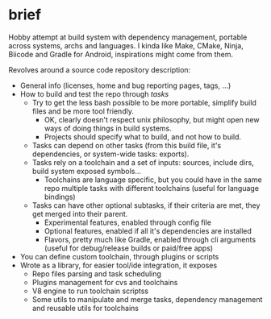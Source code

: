 brief
======

Hobby attempt at build system with dependency management, portable across systems, archs and languages.
I kinda like Make, CMake, Ninja, Biicode and Gradle for Android, inspirations might come from them.

Revolves around a source code repository description:

- General info (licenses, home and bug reporting pages, tags, ...) 
- How to build and test the repo through *tasks*
  - Try to get the less bash possible to be more portable, simplify build files and be more tool friendly.
    - OK, clearly doesn't respect unix philosophy, but might open new ways of doing things in build systems.
    - Projects should specify what to build, and not how to build.
  - Tasks can depend on other tasks (from this build file, it's dependencies, or system-wide tasks: exports).
  - Tasks rely on a toolchain and a set of inputs: sources, include dirs, build system exposed symbols...
    - Toolchains are language specific, but you could have in the same repo multiple tasks with different toolchains (useful for language bindings)
  - Tasks can have other optional subtasks, if their criteria are met, they get merged into their parent.
    - Experimental features, enabled through config file
    - Optional features, enabled if all it's dependencies are installed
    - Flavors, pretty much like Gradle, enabled through cli arguments (useful for debug/release builds or paid/free apps)
- You can define custom toolchain, through plugins or scripts
- Wrote as a library, for easier tool/ide integration, it exposes
  - Repo files parsing and task scheduling
  - Plugins management for cvs and toolchains
  - V8 engine to run toolchain scriptss
  - Some utils to manipulate and merge tasks, dependency management and reusable utils for toolchains
